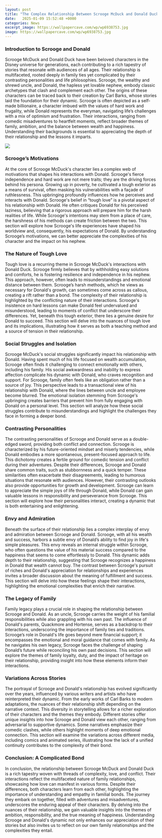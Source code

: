 ```yaml
---
layout: post
title: "The Complex Relationship Between Scrooge McDuck and Donald Duck"
date:   2025-01-09 15:52:48 +0000
categories: News
excerpt_image: https://wallpapercave.com/wp/wp6938753.jpg
image: https://wallpapercave.com/wp/wp6938753.jpg
---
```


### Introduction to Scrooge and Donald
Scrooge McDuck and Donald Duck have been beloved characters in the Disney universe for generations, each contributing to a rich tapestry of stories that resonate with audiences of all ages. Their relationship is multifaceted, rooted deeply in family ties yet complicated by their contrasting personalities and life philosophies. Scrooge, the wealthy and shrewd uncle, and Donald, the hapless yet lovable nephew, embody classic archetypes that clash and complement each other. 
The origins of these characters can be traced back to their creation by Carl Barks, whose stories laid the foundation for their dynamic. Scrooge is often depicted as a self-made billionaire, a character imbued with the values of hard work and frugality, while Donald represents the everyman, navigating life’s challenges with a mix of optimism and frustration. Their interactions, ranging from comedic misadventures to heartfelt moments, reflect broader themes of family, ambition, and the balance between wealth and happiness. Understanding their backgrounds is essential to appreciating the depth of their relationship and the lessons it imparts.

![](https://wallpapercave.com/wp/wp6938753.jpg)
### Scrooge’s Motivations
At the core of Scrooge McDuck's character lies a complex web of motivations that shapes his interactions with Donald. Scrooge's fierce independence and hard work are not mere traits; they are the driving forces behind his persona. Growing up in poverty, he cultivated a tough exterior as a means of survival, often masking his vulnerabilities with a façade of ruthlessness. This upbringing profoundly influences how he perceives and interacts with Donald.
Scrooge's belief in “tough love” is a pivotal aspect of his relationship with Donald. He often critiques Donald for his perceived laziness, believing that a rigorous approach will prepare him for the harsh realities of life. While Scrooge's intentions may stem from a place of care, the harshness of his methods can create friction between the two. This section will explore how Scrooge's life experiences have shaped his worldview and, consequently, his expectations of Donald. By understanding Scrooge’s motivations, we can better appreciate the complexities of his character and the impact on his nephew.
### The Nature of Tough Love
Tough love is a recurring theme in Scrooge McDuck's interactions with Donald Duck. Scrooge firmly believes that by withholding easy solutions and comforts, he is fostering resilience and independence in his nephew. This approach, however, often leads to misunderstandings and emotional distance between them. Scrooge’s harsh methods, which he views as necessary for Donald's growth, can sometimes come across as callous, creating a rift rather than a bond.
The complexity of their relationship is highlighted by the conflicting nature of their interactions. Scrooge's insistence on hard lessons can make Donald feel undervalued and misunderstood, leading to moments of conflict that underscore their differences. Yet, beneath this tough exterior, there lies a genuine desire for Donald to succeed. This section will delve into the nuances of tough love and its implications, illustrating how it serves as both a teaching method and a source of tension in their relationship.
### Social Struggles and Isolation
Scrooge McDuck's social struggles significantly impact his relationship with Donald. Having spent much of his life focused on wealth accumulation, Scrooge often finds it challenging to connect emotionally with others, including his family. His social awkwardness and inability to express affection complicate his dynamic with Donald, who craves recognition and support. 
For Scrooge, family often feels like an obligation rather than a source of joy. This perspective leads to a transactional view of his relationship with Donald, where the lines between uncle and employee become blurred. The emotional isolation stemming from Scrooge's upbringing creates barriers that prevent him from fully engaging with Donald on a personal level. This section will analyze how these social struggles contribute to misunderstandings and highlight the challenges they face in forming a deeper bond.
### Contrasting Personalities
The contrasting personalities of Scrooge and Donald serve as a double-edged sword, providing both conflict and connection. Scrooge is characterized by his future-oriented mindset and miserly tendencies, while Donald embodies a more spontaneous, present-focused approach to life. This dichotomy creates a fertile ground for comedic tension and conflict during their adventures.
Despite their differences, Scrooge and Donald share common traits, such as stubbornness and a quick temper. These similarities often exacerbate their disagreements, leading to humorous situations that resonate with audiences. However, their contrasting outlooks also provide opportunities for growth and development. Scrooge can learn to appreciate the simple joys of life through Donald, while Donald can gain valuable lessons in responsibility and perseverance from Scrooge. This section will explore how their personalities interact, creating a dynamic that is both entertaining and enlightening.
### Envy and Admiration
Beneath the surface of their relationship lies a complex interplay of envy and admiration between Scrooge and Donald. Scrooge, with all his wealth and success, harbors a subtle envy of Donald’s ability to find joy in life's simple pleasures. This envy reveals an internal struggle within Scrooge, who often questions the value of his material success compared to the happiness that seems to come effortlessly to Donald.
This dynamic adds depth to their relationship, suggesting that Scrooge recognizes a happiness in Donald that wealth cannot buy. The contrast between Scrooge's pursuit of riches and Donald's appreciation for relationships and experiences invites a broader discussion about the meaning of fulfillment and success. This section will delve into how these feelings shape their interactions, highlighting the emotional complexities that enrich their narrative.
### The Legacy of Family
Family legacy plays a crucial role in shaping the relationship between Scrooge and Donald. As an uncle, Scrooge carries the weight of his familial responsibilities while also grappling with his own past. The influence of Donald's parents, Quackmore and Hortense, serves as a backdrop to their interactions, underscoring the importance of family ties and traditions.
Scrooge’s role in Donald's life goes beyond mere financial support; it encompasses the emotional and moral guidance that comes with family. As he navigates his own legacy, Scrooge faces the challenge of shaping Donald’s future while reconciling his own past decisions. This section will explore the themes of family loyalty, duty, and the impact of heritage on their relationship, providing insight into how these elements inform their interactions.
### Variations Across Stories
The portrayal of Scrooge and Donald's relationship has evolved significantly over the years, influenced by various writers and artists who have reinterpreted their dynamic. From the early works of Carl Barks to modern adaptations, the nuances of their relationship shift depending on the narrative context. This diversity in storytelling allows for a richer exploration of their characters and the themes they embody.
Different stories offer unique insights into how Scrooge and Donald view each other, ranging from adversarial to supportive dynamics. Some narratives emphasize their comedic clashes, while others highlight moments of deep emotional connection. This section will examine the variations across different media, including comics and animated series, illustrating how the lack of a unified continuity contributes to the complexity of their bond.
### Conclusion: A Complicated Bond
In conclusion, the relationship between Scrooge McDuck and Donald Duck is a rich tapestry woven with threads of complexity, love, and conflict. Their interactions reflect the multifaceted nature of family relationships, showcasing how love can manifest in various forms. Despite their differences, both characters learn from each other, highlighting the importance of understanding and empathy in familial bonds.
The journey they embark on together, filled with adventures and misadventures, underscores the enduring appeal of their characters. By delving into the nuances of their relationship, we gain valuable insights into the themes of ambition, responsibility, and the true meaning of happiness. Understanding Scrooge and Donald's dynamic not only enhances our appreciation of their stories but also invites us to reflect on our own family relationships and the complexities they entail.
